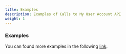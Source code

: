 ```yaml
---
title: Examples
description: Examples of Calls to My User Account API
weight: 1
---
```


### Examples

You can found more examples in the following [link](/docs/general/examples.html).